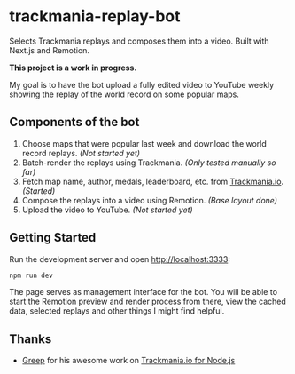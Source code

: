 # trackmania-replay-bot

Selects Trackmania replays and composes them into a video. Built with Next.js
and Remotion.

**This project is a work in progress.**

My goal is to have the bot upload a fully edited video to YouTube weekly showing
the replay of the world record on some popular maps.

## Components of the bot

1. Choose maps that were popular last week and download the world record replays. _(Not started yet)_
1. Batch-render the replays using Trackmania. _(Only tested manually so far)_
1. Fetch map name, author, medals, leaderboard, etc. from [Trackmania.io](https://www.npmjs.com/package/trackmania.io). _(Started)_
1. Compose the replays into a video using Remotion. _(Base layout done)_
1. Upload the video to YouTube. _(Not started yet)_

## Getting Started

Run the development server and open [http://localhost:3333](http://localhost:3333):

```bash
npm run dev
```

The page serves as management interface for the bot. You will be able to start
the Remotion preview and render process from there, view the cached data,
selected replays and other things I might find helpful.

## Thanks

- [Greep](https://github.com/GreepTheSheep) for his awesome work on [Trackmania.io for Node.js](https://www.npmjs.com/package/trackmania.io)
